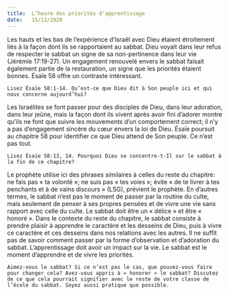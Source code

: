 ```yaml
---
title:  L’heure des priorités d’apprentissage
date:   15/12/2020
---
```


Les hauts et les bas de l’expérience d’Israël avec Dieu étaient étroitement liés à la façon dont ils se rapportaient au sabbat. Dieu voyait dans leur refus de respecter le sabbat un signe de sa non-pertinence dans leur vie (Jérémie 17:19-27). Un engagement renouvelé envers le sabbat faisait également partie de la restauration, un signe que les priorités étaient bonnes. Ésaïe 58 offre un contraste intéressant.

`Lisez Ésaïe 58:1-14. Qu’est-ce que Dieu dit à Son peuple ici et qui nous concerne aujourd’hui?`

Les Israélites se font passer pour des disciples de Dieu, dans leur adoration, dans leur jeûne, mais la façon dont ils vivent après avoir fini d’adorer montre qu’ils ne font que suivre les mouvements d’un comportement correct; il n’y a pas d’engagement sincère du cœur envers la loi de Dieu. Ésaïe poursuit au chapitre 58 pour identifier ce que Dieu attend de Son peuple. Ce n’est pas tout.

`Lisez Ésaïe 58:13, 14. Pourquoi Dieu se concentre-t-Il sur le sabbat à la fin de ce chapitre?`

Le prophète utilise ici des phrases similaires à celles du reste du chapitre: ne fais pas « ta volonté »; ne suis pas « tes voies »; évite « de te livrer à tes penchants et à de vains discours » (LSG), prévient le prophète. En d’autres termes, le sabbat n’est pas le moment de passer par la routine du culte, mais seulement de penser à ses propres pensées et de vivre une vie sans rapport avec celle du culte. Le sabbat doit être un « délice » et être « honoré ». Dans le contexte du reste du chapitre, le sabbat consiste à prendre plaisir à apprendre le caractère et les desseins de Dieu, puis à vivre ce caractère et ces desseins dans nos relations avec les autres. Il ne suffit pas de savoir comment passer par la forme d’observation et d’adoration du sabbat. L’apprentissage doit avoir un impact sur la vie. Le sabbat est le moment d’apprendre et de vivre les priorités.

`Aimez-vous le sabbat? Si ce n’est pas le cas, que pouvez-vous faire pour changer cela? Avez-vous appris à « honorer » le sabbat? Discutez de ce que cela pourrait signifier avec le reste de votre classe de l’école du sabbat. Soyez aussi pratique que possible.`